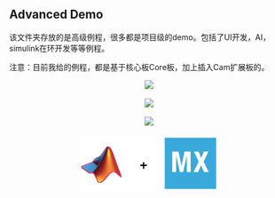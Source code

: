 ## **Advanced Demo**

该文件夹存放的是高级例程，很多都是项目级的demo。包括了UI开发，AI，simulink在环开发等等例程。

注意：目前我给的例程，都是基于核心板Core板，加上插入Cam扩展板的。

<p align="center">
	<img width="50%" src="./images/演示.gif">
</p>
<p align="center">
	<img width="50%" src="./images/手势识别测试.gif">
</p>
<p align="center">
    <img width="50%" src="./images/MNIST演示.gif">
</p>
<p align="center">
	<img width="50%" src="./images/在环开发.jpg">
</p>

